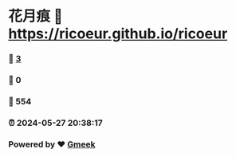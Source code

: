 # 花月痕 :link: https://ricoeur.github.io/ricoeur 
### :page_facing_up: [3](https://ricoeur.github.io/ricoeur/tag.html) 
### :speech_balloon: 0 
### :hibiscus: 554 
### :alarm_clock: 2024-05-27 20:38:17 
### Powered by :heart: [Gmeek](https://github.com/Meekdai/Gmeek)

